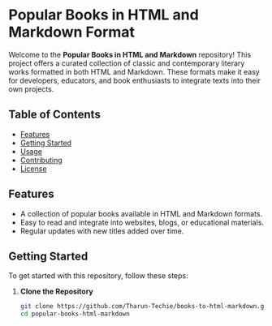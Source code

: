 # Popular Books in HTML and Markdown Format 

Welcome to the **Popular Books in HTML and Markdown** repository! This project offers a curated collection of classic and contemporary literary works formatted in both HTML and Markdown. These formats make it easy for developers, educators, and book enthusiasts to integrate texts into their own projects.

## Table of Contents
- [Features](#features)
- [Getting Started](#getting-started)
- [Usage](#usage)
- [Contributing](#contributing)
- [License](#license)

## Features
- A collection of popular books available in HTML and Markdown formats.
- Easy to read and integrate into websites, blogs, or educational materials.
- Regular updates with new titles added over time.

## Getting Started

To get started with this repository, follow these steps:

1. **Clone the Repository**
   ```bash
   git clone https://github.com/Tharun-Techie/books-to-html-markdown.git
   cd popular-books-html-markdown

